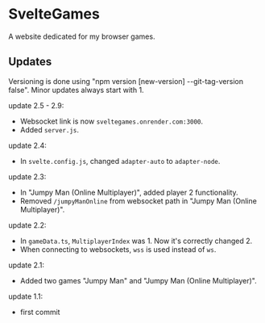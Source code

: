 # SvelteGames

A website dedicated for my browser games.

## Updates

Versioning is done using "npm version [new-version] --git-tag-version false".
Minor updates always start with 1.

update 2.5 - 2.9:
- Websocket link is now `sveltegames.onrender.com:3000`.
- Added `server.js`.

update 2.4:
- In `svelte.config.js`, changed `adapter-auto` to `adapter-node`.

update 2.3:
- In "Jumpy Man (Online Multiplayer)", added player 2 functionality.
- Removed `/jumpyManOnline` from websocket path in "Jumpy Man (Online Multiplayer)".

update 2.2:
- In `gameData.ts`, `MultiplayerIndex` was 1. Now it's correctly changed 2.
- When connecting to websockets, `wss` is used instead of `ws`.

update 2.1:
- Added two games "Jumpy Man" and "Jumpy Man (Online Multiplayer)".

update 1.1:
- first commit